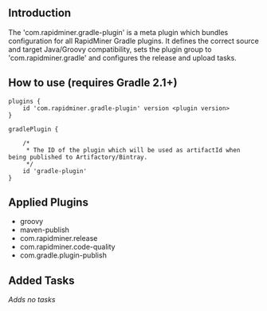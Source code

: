 ## Introduction
The 'com.rapidminer.gradle-plugin' is a meta plugin which bundles configuration for all RapidMiner Gradle plugins.
It defines the correct source and target Java/Groovy compatibility, sets the plugin group to 'com.rapidminer.gradle' and configures the release and upload tasks.

## How to use (requires Gradle 2.1+)
	plugins {
		id 'com.rapidminer.gradle-plugin' version <plugin version>
	}
	
	gradlePlugin {
		
		/*
		 * The ID of the plugin which will be used as artifactId when being published to Artifactory/Bintray. 
		 */
		id 'gradle-plugin'
	} 
	
## Applied Plugins
- groovy
- maven-publish
- com.rapidminer.release
- com.rapidminer.code-quality
- com.gradle.plugin-publish

## Added Tasks
_Adds no tasks_
